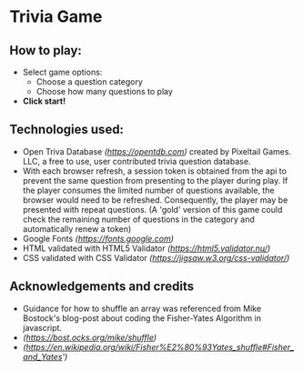 # Trivia Game  

## How to play:  
* Select game options:  
  - Choose a question category  
  - Choose how many questions to play  
* **Click start!**  

## Technologies used:  
* Open Triva Database _(https://opentdb.com)_ created by Pixeltail Games. LLC, a free to use, user contributed trivia question database.  
 * With each browser refresh, a session token is obtained from the api to prevent the same question from presenting to the player during play. If the player consumes the limited number of questions available, the browser would need to be refreshed. Consequently, the player may be presented with repeat questions. (A 'gold' version of this game could check the remaining number of questions in the category and automatically renew a token)
* Google Fonts _(https://fonts.google.com)_  
* HTML validated with HTML5 Validator _(https://html5.validator.nu/)_  
* CSS validated with CSS Validator _(https://jigsaw.w3.org/css-validator/)_  

## Acknowledgements and credits
* Guidance for how to shuffle an array was referenced from Mike Bostock's blog-post about coding the Fisher-Yates Algorithm in javascript.  
 * _(https://bost.ocks.org/mike/shuffle)_  
 * _(https://en.wikipedia.org/wiki/Fisher%E2%80%93Yates_shuffle#Fisher_and_Yates')_  
